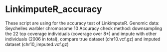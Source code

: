 # LinkimputeR_accuracy
These script are using for the accuracy test of LinkimputeR. 
Genomic data: Seychelles warbler chromosome 10
Accuracy check method: downsampling the 22 top coverage individuals (coverage over 8*) and impute with other individuals (2006 in total), compare true dataset (chr10.vcf.gz) and imputed dataset (chr10_imputed.vcf.gz)
